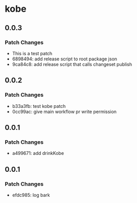 # kobe

## 0.0.3

### Patch Changes

- This is a test patch
- 6898494: add release script to root package json
- 9ca84c8: add release script that calls changeset publish

## 0.0.2

### Patch Changes

- b33a3fb: test kobe patch
- 0cc99ac: give main workflow pr write permission

## 0.0.1

### Patch Changes

- a499671: add drinkKobe

## 0.0.1

### Patch Changes

- efdc985: log bark

